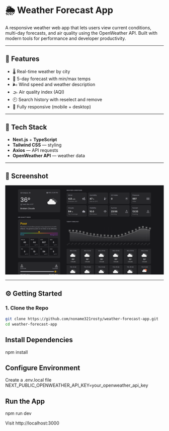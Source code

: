 # 🌦️ Weather Forecast App

A responsive weather web app that lets users view current conditions, multi-day forecasts, and air quality using the OpenWeather API. Built with modern tools for performance and developer productivity.

---

## 🚀 Features

- 🌡️ Real-time weather by city
- 📆 5-day forecast with min/max temps
- 🌬️ Wind speed and weather description
- 🌫️ Air quality index (AQI)
- 🕘 Search history with reselect and remove
- 📱 Fully responsive (mobile + desktop)

---

## 🧱 Tech Stack

- **Next.js** + **TypeScript**
- **Tailwind CSS** — styling
- **Axios** — API requests
- **OpenWeather API** — weather data

---

## 📸 Screenshot

![Screenshot](public/banner.png)

---

## ⚙️ Getting Started

### 1. Clone the Repo
```bash
git clone https://github.com/noname321rosty/weather-forecast-app.git
cd weather-forecast-app

```

## Install Dependencies
npm install

## Configure Environment
Create a .env.local file
NEXT_PUBLIC_OPENWEATHER_API_KEY=your_openweather_api_key

## Run the App
npm run dev

Visit http://localhost:3000